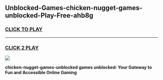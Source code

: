 
## Unblocked-Games-chicken-nugget-games-unblocked-Play-Free-ahb8g
<h3>
<a href="https://premium76.site?title=chicken-nugget-games-unblocked&ref=19M">CLICK TO PLAY</a></h3>
<hr>

<h3>
<a href="https://premium76.site?title=chicken-nugget-games-unblocked&ref=19M">CLICK 2 PLAY</a>
  
</h3>

<a href="https://premium76.site?title=chicken-nugget-games-unblocked&ref=19M"><img src="https://clearcache.store/games.png"></a>


**chicken-nugget-games-unblocked games unblocked: Your Gateway to Fun and Accessible Online Gaming**
